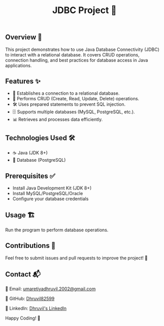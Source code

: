 <!DOCTYPE html>
<html lang="en">
<head>
    <meta charset="UTF-8">
    <meta name="viewport" content="width=device-width, initial-scale=1.0">
</head>
<body>
    <header>
        <h1>JDBC Project 🚀</h1>
    </header>
    <section>
        <h2>Overview 📖</h2>
        <p>This project demonstrates how to use Java Database Connectivity (JDBC) to interact with a relational database. It covers CRUD operations, connection handling, and best practices for database access in Java applications.</p>
    </section>
    <section>
        <h2>Features ✨</h2>
        <ul>
            <li>🔗 Establishes a connection to a relational database.</li>
            <li>📄 Performs CRUD (Create, Read, Update, Delete) operations.</li>
            <li>🛠 Uses prepared statements to prevent SQL injection.</li>
            <li>🗄 Supports multiple databases (MySQL, PostgreSQL, etc.).</li>
            <li>📊 Retrieves and processes data efficiently.</li>
        </ul>
    </section>
    <section>
        <h2>Technologies Used 🛠</h2>
        <ul>
            <li>☕ Java (JDK 8+)</li>
            <li>🏦 Database (PostgreSQL)</li>
        </ul>
    </section>
    <section>
        <h2>Prerequisites ✅</h2>
        <ul>
            <li>Install Java Development Kit (JDK 8+)</li>
            <li>Install MySQL/PostgreSQL/Oracle</li>
            <li>Configure your database credentials</li>
        </ul>
    </section>
    <section>
        <h2>Usage 🏗</h2>
        <p>Run the program to perform database operations.</p>
    </section>
    <section>
        <h2>Contributions 🤝</h2>
        <p>Feel free to submit issues and pull requests to improve the project! 🚀</p>
    </section>
    <section>
        <h2>Contact 📬</h2>
        <p>📧 Email: <a href="mailto:umaretiyadhruvil.2002@gmail.com">umaretiyadhruvil.2002@gmail.com</a></p>
        <p>🔗 GitHub: <a href="https://github.com/Dhruvil82599" target="_blank">Dhruvil82599</a></p>
        <p>🔗 LinkedIn: <a href="https://www.linkedin.com/in/dhruvil82599/" target="_blank">Dhruvil's LinkedIn</a></p>
    </section>
    <footer>
        <p>Happy Coding! 🎉</p>
    </footer>
</body>
</html>
